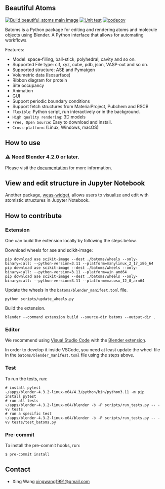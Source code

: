 ## Beautiful Atoms
[![Build beautiful_atoms main image](https://github.com/beautiful-atoms/beautiful-atoms/actions/workflows/build_main_image.yml/badge.svg)](https://github.com/beautiful-atoms/beautiful-atoms/actions/workflows/build_main_image.yml)
[![Unit test](https://github.com/beautiful-atoms/beautiful-atoms/actions/workflows/unittests.yaml/badge.svg)](https://github.com/beautiful-atoms/beautiful-atoms/actions/workflows/unittests.yaml)
[![codecov](https://codecov.io/gh/beautiful-atoms/beautiful-atoms/branch/main/graph/badge.svg)](https://codecov.io/gh/beautiful-atoms/beautiful-atoms)

Batoms is a Python package for editing and rendering atoms and molecule objects using Blender. A Python interface that allows for automating workflows.

Features:

* Model: space-filling, ball-stick, polyhedral, cavity and so on.
* Supported File type: cif, xyz, cube, pdb, json, VASP-out and so on.
* Supported structure: ASE and Pymatgen
* Volumetric data (Isosurface)
* Ribbon diagram for protein
* Site occupancy
* Animation
* GUI
* Support periodic boundary conditions
* Support fetch structures from MaterialProject, Pubchem and RSCB
* ``Flexible``: Python script, run interactively or in the background.
* ``High quality rendering``:  3D models
* ``Free, Open Source``: Easy to download and install.
* ``Cross-platform``: (Linux, Windows, macOS)



## How to use
### **⚠️ Need Blender 4.2.0 or later.**

Please visit the [documentation](https://beautiful-atoms.readthedocs.io/en/latest/) for more information.

## View and edit structure in Jupyter Notebook
Another package, [weas-widget](https://github.com/superstar54/weas-widget), allows users to visualize and edit with atomistic structures in Jupyter Notebook.

## How to contribute


### Extension
One can build the extension locally by following the steps below.

Download wheels for ase and scikit-image:
```
pip download ase scikit-image --dest ./batoms/wheels --only-binary=:all: --python-version=3.11 --platform=manylinux_2_17_x86_64
pip download ase scikit-image --dest ./batoms/wheels --only-binary=:all: --python-version=3.11 --platform=win_amd64
pip download ase scikit-image --dest ./batoms/wheels --only-binary=:all: --python-version=3.11 --platform=macosx_12_0_arm64
```

Update the wheels in the `batoms/blender_manifest.toml` file.

```console
python scripts/update_wheels.py
```

Build the extension.
```
blender --command extension build --source-dir batoms --output-dir .
```

### Editor
We recommend using [Visual Studio Code](https://code.visualstudio.com/) with the [Blender extension](https://github.com/JacquesLucke/blender_vscode).

In order to develop it inside VSCode, you need at least update the wheel file in the `batoms/blender_manifest.toml` file using the steps above.

### Test
To run the tests, run:

```console
# install pytest
~/apps/blender-4.3.2-linux-x64/4.3/python/bin/python3.11 -m pip install pytest
# run all tests
~/apps/blender-4.3.2-linux-x64/blender -b -P scripts/run_tests.py -- -vv tests
# run a specific test
~/apps/blender-4.3.2-linux-x64/blender -b -P scripts/run_tests.py -- -vv tests/test_batoms.py
```

### Pre-commit
To install the pre-commit hooks, run:

```console
$ pre-commit install
```

## Contact
* Xing Wang  <xingwang1991@gmail.com>
